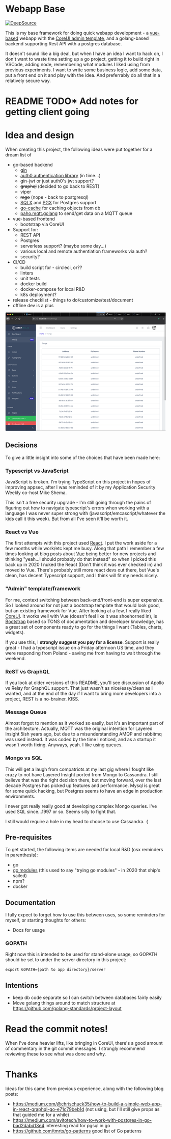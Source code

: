 # Webapp Base
[![DeepSource](https://deepsource.io/gh/jlk/webapp-base.svg/?label=active+issues&show_trend=true)](https://deepsource.io/gh/jlk/webapp-base/?ref=repository-badge)

This is my base framework for doing quick webapp development - a
[vue-based](https://vuejs.org/) webapp with the [CoreUI admin template](https://coreui.io/),
and a golang-based backend supporting Rest API with a postgres database.

It doesn't sound like a big deal, but when I have an idea I want to hack on, I don't want to waste time setting up a go project, getting it to build right in VSCode, adding node, remembering what modules I liked using from previous experiments. I want to write some business logic, add some data, put a front end on it and play with the idea. And preferrably do all that in a relatively secure way.

# README TODO* Add notes for getting client going

# Idea and design
When creating this project, the following ideas were put together for a dream list of 
 * go-based backend
   * [gin](https://github.com/gin-gonic/gin)
   * [auth0 authentication library](https://github.com/auth0-samples/auth0-golang-web-app) (in time...)
   * gin-jwt or just auth0's jwt support?
   * ~~graphql~~ (decided to go back to REST)
   * viper
   * ~~mgo~~ (nope - back to postgresql)
   * [SQLX](github.com/jmoiron/sqlx) and [PGX](github.com/jackc/pgx) for Postgres support
   * [go-cache](https://github.com/patrickmn/go-cache) for caching objects from db
   * [paho.mqtt.golang](https://github.com/eclipse/paho.mqtt.golang) to send/get data on a MQTT queue
 * vue-based frontend
   * bootstrap via CoreUI
 * Support for:
   * REST API
   * Postgres
   * serverless support? (maybe some day...)
   * various local and remote authentiation frameworks via auth?
   * security?
 * CI/CD
   * build script for - circleci, or??
   * linters
   * unit tests
   * docker build
   * docker-compose for local R&D
   * k8s deployment?
 * release checklist - things to do/customize/test/document
 * offline dev is a plus

![Image of browser screenshot](webapp%20base%20screenshot.png)

## Decisions
To give a little insight into some of the choices that have been made here:

### Typescript vs JavaScript
JavaScript is broken. I'm trying TypeScript on this project in hopes of improving appsec, after I was reminded of it by my Application Security Weekly co-host Mike Shema.

This isn't a free security upgrade - I'm still going through the pains of figuring out how to navigate typescript's errors when working with a language I was never super strong with (javascript/emcascript/whatever the kids call it this week). But from all I've seen it'll be worth it.

### React vs Vue
The first attempts with this project used [React](https://reactjs.org/). I put the work aside for a few months while work/etc kept me busy. Along that path I remember a few times looking at blog posts about [Vue](https://vuejs.org/) being better for new projects and thinking "yeah...I should probably do that instead" so when I picked this back up in 2020 I nuked the React (Don't think it was ever checked in) and moved to Vue. There's probably still more react devs out there, but Vue's clean, has decent Typescript support, and I think will fit my needs nicely.

### "Admin" template/framework
For me, context switching between back-end/front-end is super expensive. So I looked around for not just a bootstrap template that would look good, but an existing framework for Vue. After looking at a few, I really liked [CoreUI](https://coreui.io/vue/). It works well with Vue (doesn't feel like it was shoehorned in), is [Bootstrap](https://getbootstrap.com) based so TONS of documentation and developer knowledge, has a great set of components ready to go for the things I want (Tables, charts, widgets).

If you use this, I **strongly suggest you pay for a license**. Support is really great - I had a typescript issue on a Friday afternoon US time, and they were responding from Poland - saving me from having to wait through the weekend.

### ReST vs GraphQL
If you look at older versions of this README, you'll see discussion of Apollo vs Relay for GraphQL support. That just wasn't as nice/easy/clean as I wanted, and at the end of the day if I want to bring more developers into a project, REST is a no-brainer. KISS.

### Message Queue
Almost forgot to mention as it worked so easily, but it's an important part of the architecture. Actually, MQTT was the original intention for Layered Insight 5ish years ago, but due to a misunderstanding AMQP and rabbitmq was used instead. It was coded by the time I noticed, and as a startup it wasn't worth fixing. Anyways, yeah. I like using queues.

### Mongo vs SQL
This will get a laugh from compatriots at my last gig where I fought like crazy to not have Layered Insight ported from Mongo to Cassandra. I still believe that was the right decision there, but moving forward, over the last decade Postgres has picked up features and performance. Mysql is great for some quick hacking, but Postgres seems to have an edge in production environments.

I never got really really good at developing complex Mongo queries. I've used SQL since...1997 or so. Seems silly to fight that.

I still would require a hole in my head to choose to use Cassandra. :)

## Pre-requisites
To get started, the following items are needed for local R&D (osx reminders in parenthesis):
 * go
 * [go modules](https://github.com/golang/go/wiki/Modules) (this used to say "trying go modules" - in 2020 that ship's sailed)
 * npm?
 * docker

## Documentation
I fully expect to forget how to use this between uses, so some
reminders for myself, or starting thoughts for others:
 * Docs for usage

### GOPATH
Right now this is intended to be used for stand-alone usage, so
GOPATH should be set to under the server directory in this project:
```
export GOPATH={path to app directory}/server
```

## Intentions
 * keep db code separate so I can switch between databases fairly easily
 * Move golang things around to match structure at https://github.com/golang-standards/project-layout

# Read the commit notes!
When I've done heavier lifts, like bringing in CoreUI, there's a good amount of commentary in the git commit messages. I strongly recommend reviewing these to see what was done and why.

# Thanks
Ideas for this came from previous experience, along with the following blog posts:
 * https://medium.com/@chrischuck35/how-to-build-a-simple-web-app-in-react-graphql-go-e71c79beb1d (not using, but I'll still give props as that guided me for a while)
 * https://medium.com/avitotech/how-to-work-with-postgres-in-go-bad2dabd13e4 interesting read for pgsql in go
 * https://github.com/tmrts/go-patterns good list of Go patterns

